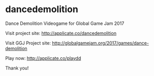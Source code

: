 # dancedemolition
Dance Demolition Videogame for Global Game Jam 2017

Visit project site: http://applicate.co/dancedemolition

Visit GGJ Project site: http://globalgamejam.org/2017/games/dance-demolition

Play now: http://applicate.co/playdd

Thank you!
